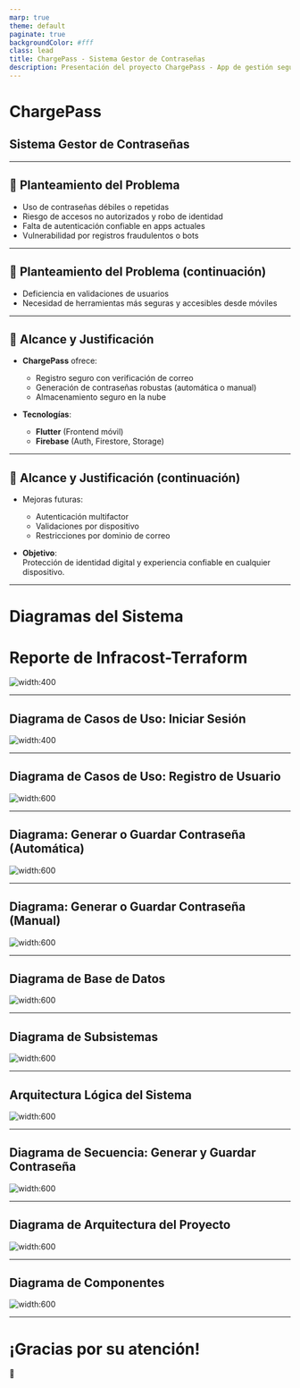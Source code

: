 ```yaml
---
marp: true
theme: default
paginate: true
backgroundColor: #fff
class: lead
title: ChargePass - Sistema Gestor de Contraseñas
description: Presentación del proyecto ChargePass - App de gestión segura de contraseñas
---
```


# ChargePass  
## Sistema Gestor de Contraseñas

---

## 📌 Planteamiento del Problema

- Uso de contraseñas débiles o repetidas
- Riesgo de accesos no autorizados y robo de identidad
- Falta de autenticación confiable en apps actuales
- Vulnerabilidad por registros fraudulentos o bots

---

## 📌 Planteamiento del Problema (continuación)

- Deficiencia en validaciones de usuarios
- Necesidad de herramientas más seguras y accesibles desde móviles

---

## 🎯 Alcance y Justificación

- **ChargePass** ofrece:
  - Registro seguro con verificación de correo
  - Generación de contraseñas robustas (automática o manual)
  - Almacenamiento seguro en la nube

- **Tecnologías**:
  - **Flutter** (Frontend móvil)
  - **Firebase** (Auth, Firestore, Storage)

---

## 🎯 Alcance y Justificación (continuación)

- Mejoras futuras:
  - Autenticación multifactor
  - Validaciones por dispositivo
  - Restricciones por dominio de correo

- **Objetivo**:  
  Protección de identidad digital y experiencia confiable en cualquier dispositivo.

---

# Diagramas del Sistema

# Reporte de Infracost-Terraform

![width:400](https://github.com/user-attachments/assets/04882d98-a4f1-46c9-a9b0-5130cc7b433d)

---

## Diagrama de Casos de Uso: Iniciar Sesión

![width:400](https://github.com/user-attachments/assets/c57b2e90-2e57-49ee-be79-4469aea216c5)

---

## Diagrama de Casos de Uso: Registro de Usuario

![width:600](https://github.com/user-attachments/assets/6aaedd05-e416-45ce-acf1-612d73a330cf)

---

## Diagrama: Generar o Guardar Contraseña (Automática)

![width:600](https://github.com/user-attachments/assets/cfbed588-a714-4d77-908a-3aedf842e1a2)

---

## Diagrama: Generar o Guardar Contraseña (Manual)

![width:600](https://github.com/user-attachments/assets/376f3be5-3cc8-4e8e-a6a5-fe0dcbdae0e5)

---

## Diagrama de Base de Datos

![width:600](https://github.com/user-attachments/assets/2d825ea1-f8f5-4c02-aedd-6dbb1b151ffb)

---

## Diagrama de Subsistemas

![width:600](https://github.com/user-attachments/assets/d541121b-9fc0-4922-9042-420517727d05)

---

## Arquitectura Lógica del Sistema

![width:600](https://github.com/user-attachments/assets/ab028cd1-5208-4444-b023-0c15b32e9e98)

---

## Diagrama de Secuencia: Generar y Guardar Contraseña

![width:600](https://github.com/user-attachments/assets/7b835bb3-4b5b-4d8e-9b14-9f88fc7d5d38)

---

## Diagrama de Arquitectura del Proyecto

![width:600](https://github.com/user-attachments/assets/6082cedf-8f56-4711-911a-6c08c7612282)

---

## Diagrama de Componentes

![width:600](https://github.com/user-attachments/assets/c30abac8-6903-4a09-977a-6df9a6d35949)

---

# ¡Gracias por su atención!  
🚀
